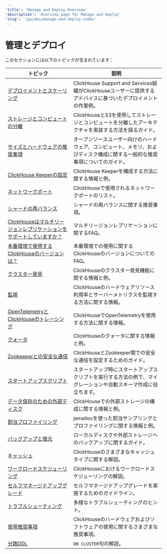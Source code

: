 ```yaml
---
'title': 'Manage and Deploy Overview'
'description': 'Overview page for Manage and Deploy'
'slug': '/guides/manage-and-deploy-index'
---
```





# 管理とデプロイ

このセクションには以下のトピックが含まれています：

| トピック                                                                                                 | 説明                                                                                                                           |
|-------------------------------------------------------------------------------------------------------|-------------------------------------------------------------------------------------------------------------------------------|
| [デプロイメントとスケーリング](/deployment-guides/index)                                                 | ClickHouse Support and Services組織がClickHouseユーザーに提供するアドバイスに基づいたデプロイメントの作業例。                       |
| [ストレージとコンピュートの分離](/guides/separation-storage-compute)                       | ClickHouseとS3を使用してストレージとコンピュートを分離したアーキテクチャを実装する方法を探るガイド。                           |
| [サイズとハードウェアの推奨事項](/guides/sizing-and-hardware-recommendations)            | オープンソースユーザー向けのハードウェア、コンピュート、メモリ、およびディスク構成に関する一般的な推奨事項についてのガイド。     |
| [ClickHouse Keeperの設定](/guides/sre/keeper/clickhouse-keeper)                         | ClickHouse Keeperを構成する方法に関する情報と例。                                                                            |
| [ネットワークポート](/guides/sre/network-ports)                                                    | ClickHouseで使用されるネットワークポートのリスト。                                                                          |
| [シャードの再バランス](/guides/sre/scaling-clusters)                                           | シャードの再バランスに関する推奨事項。                                                                                       |
| [ClickHouseはマルチリージョンレプリケーションをサポートしていますか？](/faq/operations/multi-region-replication) | マルチリージョンレプリケーションに関するFAQ。                                                                               |
| [本番環境で使用するClickHouseのバージョンは？](/faq/operations/production)                  | 本番環境での使用に関するClickHouseのバージョンについてのFAQ。                                                               |
| [クラスター発見](/operations/cluster-discovery)                                            | ClickHouseのクラスター発見機能に関する情報と例。                                                                           |
| [監視](/operations/monitoring)                                                          | ClickHouseのハードウェアリソース利用率とサーバーメトリクスを監視する方法に関する情報。                                     |
| [OpenTelemetryとClickHouseのトレーシング](/operations/opentelemetry)                            | ClickHouseでOpenTelemetryを使用する方法に関する情報。                                                                        |
| [クォータ](/operations/quotas)                                                                  | ClickHouseのクォータに関する情報と例。                                                                                         |
| [Zookeeperとの安全な通信](/operations/ssl-zookeeper)                             | ClickHouseとZookeeper間での安全な通信を設定するためのガイド。                                                               |
| [スタートアップスクリプト](/operations/startup-scripts)                                                | スタートアップ時にスタートアップスクリプトを実行する方法の例で、マイグレーションや自動スキーマ作成に役立ちます。          |
| [データ保存のための外部ディスク](/operations/storing-data)                                   | ClickHouseでの外部ストレージの構成に関する情報と例。                                                                         |
| [割当プロファイリング](/operations/allocation-profiling)                                      | jemallocを使った割当サンプリングとプロファイリングに関する情報と例。                                                        |
| [バックアップと復元](/operations/backup)                                                      | ローカルディスクや外部ストレージへのバックアップに関するガイド。                                                              |
| [キャッシュ](/operations/caches)                                                                  | ClickHouseのさまざまなキャッシュタイプに関する解説。                                                                        |
| [ワークロードスケジューリング](/operations/workload-scheduling)                                        | ClickHouseにおけるワークロードスケジューリングの解説。                                                                     |
| [セルフマネージドアップグレード](/operations/update)                                                    | セルフマネージドアップグレードを実施するためのガイドライン。                                                              |
| [トラブルシューティング](/guides/troubleshooting)                                                    | 多様なトラブルシューティングのヒント。                                                                                     |
| [使用推奨事項](/operations/tips)                                                     | ClickHouseのハードウェアおよびソフトウェアの使用に関するさまざまな推奨事項。                                               |
| [分散DDL](/sql-reference/distributed-ddl)                                             | `ON CLUSTER`句の解説。                                                                                                          |
